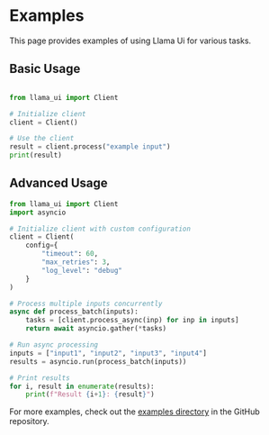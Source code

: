 # Examples

This page provides examples of using Llama Ui for various tasks.

## Basic Usage

```python

from llama_ui import Client

# Initialize client
client = Client()

# Use the client
result = client.process("example input")
print(result)
```

## Advanced Usage

```python
from llama_ui import Client
import asyncio

# Initialize client with custom configuration
client = Client(
    config={
        "timeout": 60,
        "max_retries": 3,
        "log_level": "debug"
    }
)

# Process multiple inputs concurrently
async def process_batch(inputs):
    tasks = [client.process_async(inp) for inp in inputs]
    return await asyncio.gather(*tasks)

# Run async processing
inputs = ["input1", "input2", "input3", "input4"]
results = asyncio.run(process_batch(inputs))

# Print results
for i, result in enumerate(results):
    print(f"Result {i+1}: {result}")
```

For more examples, check out the [examples directory](https://github.com/llamasearchai/llama-ui/tree/main/examples) in the GitHub repository.
